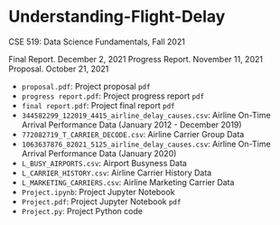 # Understanding-Flight-Delay
CSE 519: Data Science Fundamentals, Fall 2021

Final Report. December 2, 2021
Progress Report. November 11, 2021
Proposal. October 21, 2021

- `proposal.pdf`: Project proposal `pdf`
- `progress report.pdf`: Project progress report `pdf`
- `final report.pdf`: Project final report `pdf`
- `344582299_122019_4415_airline_delay_causes.csv`: Airline On-Time Arrival Performance Data (January 2012 - December 2019)
- `772082719_T_CARRIER_DECODE.csv`: Airline Carrier Group Data
- `1063637876_82021_5125_airline_delay_causes.csv`: Airline On-Time Arrival Performance Data (January 2020)
- `L_BUSY_AIRPORTS.csv`: Airport Busyness Data
- `L_CARRIER_HISTORY.csv`: Airline Carrier History Data
- `L_MARKETING_CARRIERS.csv`: Airline Marketing Carrier Data
- `Project.ipynb`: Project Jupyter Notebook
- `Project.pdf`: Project Jupyter Notebook `pdf`
- `Project.py`: Project Python code
